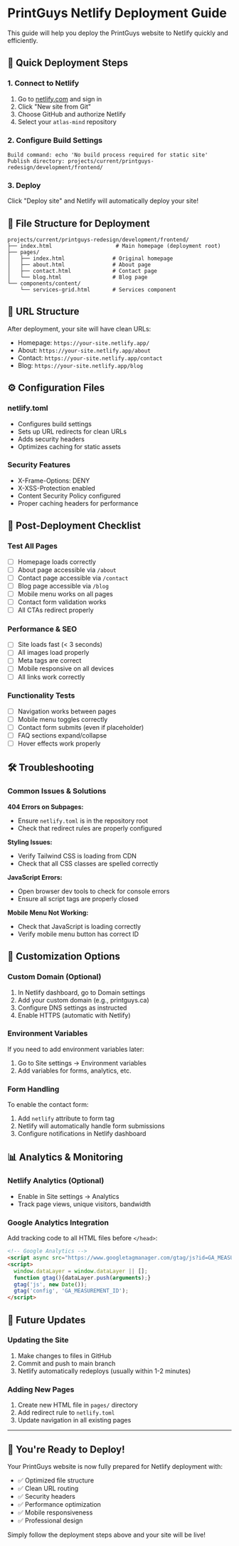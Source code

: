 # PrintGuys Netlify Deployment Guide

This guide will help you deploy the PrintGuys website to Netlify quickly and efficiently.

## 🚀 Quick Deployment Steps

### 1. Connect to Netlify
1. Go to [netlify.com](https://netlify.com) and sign in
2. Click "New site from Git"
3. Choose GitHub and authorize Netlify
4. Select your `atlas-mind` repository

### 2. Configure Build Settings
```
Build command: echo 'No build process required for static site'
Publish directory: projects/current/printguys-redesign/development/frontend/
```

### 3. Deploy
Click "Deploy site" and Netlify will automatically deploy your site!

## 📁 File Structure for Deployment

```
projects/current/printguys-redesign/development/frontend/
├── index.html                    # Main homepage (deployment root)
├── pages/
│   ├── index.html               # Original homepage
│   ├── about.html               # About page
│   ├── contact.html             # Contact page
│   └── blog.html                # Blog page
└── components/content/
    └── services-grid.html       # Services component
```

## 🔗 URL Structure

After deployment, your site will have clean URLs:
- Homepage: `https://your-site.netlify.app/`
- About: `https://your-site.netlify.app/about`
- Contact: `https://your-site.netlify.app/contact`
- Blog: `https://your-site.netlify.app/blog`

## ⚙️ Configuration Files

### netlify.toml
- Configures build settings
- Sets up URL redirects for clean URLs
- Adds security headers
- Optimizes caching for static assets

### Security Features
- X-Frame-Options: DENY
- X-XSS-Protection enabled
- Content Security Policy configured
- Proper caching headers for performance

## 🎯 Post-Deployment Checklist

### Test All Pages
- [ ] Homepage loads correctly
- [ ] About page accessible via `/about`
- [ ] Contact page accessible via `/contact`
- [ ] Blog page accessible via `/blog`
- [ ] Mobile menu works on all pages
- [ ] Contact form validation works
- [ ] All CTAs redirect properly

### Performance & SEO
- [ ] Site loads fast (< 3 seconds)
- [ ] All images load properly
- [ ] Meta tags are correct
- [ ] Mobile responsive on all devices
- [ ] All links work correctly

### Functionality Tests
- [ ] Navigation works between pages
- [ ] Mobile menu toggles correctly
- [ ] Contact form submits (even if placeholder)
- [ ] FAQ sections expand/collapse
- [ ] Hover effects work properly

## 🛠️ Troubleshooting

### Common Issues & Solutions

**404 Errors on Subpages:**
- Ensure `netlify.toml` is in the repository root
- Check that redirect rules are properly configured

**Styling Issues:**
- Verify Tailwind CSS is loading from CDN
- Check that all CSS classes are spelled correctly

**JavaScript Errors:**
- Open browser dev tools to check for console errors
- Ensure all script tags are properly closed

**Mobile Menu Not Working:**
- Check that JavaScript is loading correctly
- Verify mobile menu button has correct ID

## 🎨 Customization Options

### Custom Domain (Optional)
1. In Netlify dashboard, go to Domain settings
2. Add your custom domain (e.g., printguys.ca)
3. Configure DNS settings as instructed
4. Enable HTTPS (automatic with Netlify)

### Environment Variables
If you need to add environment variables later:
1. Go to Site settings → Environment variables
2. Add variables for forms, analytics, etc.

### Form Handling
To enable the contact form:
1. Add `netlify` attribute to form tag
2. Netlify will automatically handle form submissions
3. Configure notifications in Netlify dashboard

## 📊 Analytics & Monitoring

### Netlify Analytics (Optional)
- Enable in Site settings → Analytics
- Track page views, unique visitors, bandwidth

### Google Analytics Integration
Add tracking code to all HTML files before `</head>`:
```html
<!-- Google Analytics -->
<script async src="https://www.googletagmanager.com/gtag/js?id=GA_MEASUREMENT_ID"></script>
<script>
  window.dataLayer = window.dataLayer || [];
  function gtag(){dataLayer.push(arguments);}
  gtag('js', new Date());
  gtag('config', 'GA_MEASUREMENT_ID');
</script>
```

## 🔄 Future Updates

### Updating the Site
1. Make changes to files in GitHub
2. Commit and push to main branch
3. Netlify automatically redeploys (usually within 1-2 minutes)

### Adding New Pages
1. Create new HTML file in `pages/` directory
2. Add redirect rule to `netlify.toml`
3. Update navigation in all existing pages

---

## 🎉 You're Ready to Deploy!

Your PrintGuys website is now fully prepared for Netlify deployment with:
- ✅ Optimized file structure
- ✅ Clean URL routing
- ✅ Security headers
- ✅ Performance optimization
- ✅ Mobile responsiveness
- ✅ Professional design

Simply follow the deployment steps above and your site will be live!